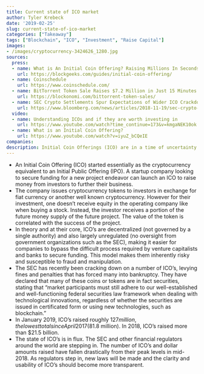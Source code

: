 ```yaml
---
title: Current state of ICO market
author: Tyler Krebeck
date: '2019-02-25'
slug: current-state-of-ico-market
categories: ["Takeaway"]
tags: ["Blockchain", "ICO", "Investment", "Raise Capital"]
images:
- /images/cryptocurrency-3424626_1280.jpg
sources:
  press:
  - name: What is An Initial Coin Offering? Raising Millions In Seconds
    url: https://blockgeeks.com/guides/initial-coin-offering/
  - name: Coinschedule
    url: https://www.coinschedule.com/
  - name: BitTorrent Token Sale Raises $7.2 Million in Just 15 Minutes
    url: https://blockonomi.com/bittorrent-token-sales/
  - name: SEC Crypto Settlements Spur Expectations of Wider ICO Crackdown
    url: https://www.bloomberg.com/news/articles/2018-11-19/sec-crypto-settlements-spur-expectations-of-wider-ico-crackdown
  video:
  - name: Understanding ICOs and if they are worth investing in
    url: https://www.youtube.com/watch?time_continue=173&v=kmgaNEK10ok
  - name: What is an Initial Coin Offering?
    url: https://www.youtube.com/watch?v=iyuZ_bCQeIE
companies:
description: Initial Coin Offerings (ICO) are in a time of uncertainty. Regulators taking a close look on all of the offerings under the ICO umbrella.
---
```


- An Initial Coin Offering (ICO) started essentially as the cryptocurrency equivalent to an Initial Public Offering (IPO). A startup company looking to secure funding for a new project endeavor can launch an ICO to raise money from investors to further their business.
- The company issues cryptocurrency tokens to investors in exchange for fiat currency or another well known cryptocurrency. However for their investment, one doesn’t receive equity in the operating company like when buying a stock. Instead, the investor receives a portion of the future money supply of the future project. The value of the token is correlated with the success of the project.
- In theory and at their core, ICO’s are decentralized (not governed by a single authority) and also largely unregulated (no oversight from government organizations such as the SEC), making it easier for companies to bypass the difficult process required by venture capitalists and banks to secure funding. This model makes them inherently risky and susceptible to fraud and manipulation.
- The SEC has recently been cracking down on a number of ICO’s, levying fines and penalties that has forced many into bankruptcy. They have declared that many of these coins or tokens are in fact securities, stating that “market participants must still adhere to our well-established and well-functioning federal securities law framework when dealing with technological innovations, regardless of whether the securities are issued in certificated form or using new technologies, such as blockchain.” 
- In January 2019, ICO’s raised roughly $127 million, the lowest total since April 2017 ($81.8 million). In 2018, ICO’s raised more than $21.5 billion.
- The state of ICO’s is in flux. The SEC and other financial regulators around the world are stepping in. The number of ICO’s and dollar amounts raised have fallen drastically from their peak levels in mid-2018. As regulators step in, new laws will be made and the clarity and usability of ICO’s should become more transparent. 
